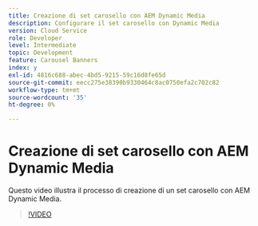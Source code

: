 ```yaml
---
title: Creazione di set carosello con AEM Dynamic Media
description: Configurare il set carosello con Dynamic Media
version: Cloud Service
role: Developer
level: Intermediate
topic: Development
feature: Carousel Banners
index: y
exl-id: 4816c688-abec-4bd5-9215-59c16d8fe65d
source-git-commit: eecc275e38390b9330464c8ac0750efa2c702c82
workflow-type: tm+mt
source-wordcount: '35'
ht-degree: 0%

---
```


# Creazione di set carosello con AEM Dynamic Media

Questo video illustra il processo di creazione di un set carosello con AEM Dynamic Media.

>[!VIDEO](https://video.tv.adobe.com/v/335380?quality=12&learn=on)
